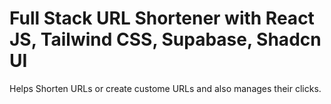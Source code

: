 # Full Stack URL Shortener with React JS, Tailwind CSS, Supabase, Shadcn UI 
Helps Shorten URLs or create custome URLs and also manages their clicks.
